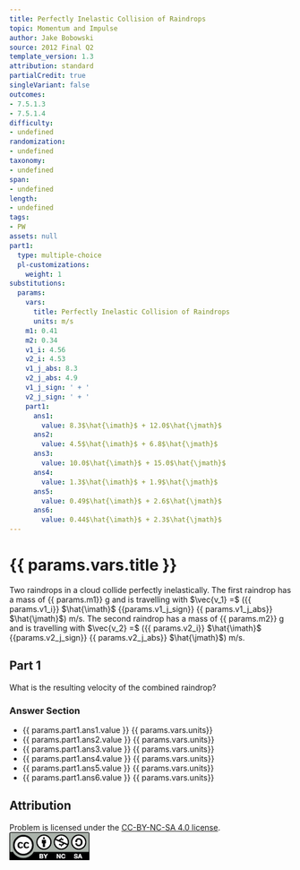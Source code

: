 ```yaml
---
title: Perfectly Inelastic Collision of Raindrops
topic: Momentum and Impulse
author: Jake Bobowski
source: 2012 Final Q2
template_version: 1.3
attribution: standard
partialCredit: true
singleVariant: false
outcomes:
- 7.5.1.3
- 7.5.1.4
difficulty:
- undefined
randomization:
- undefined
taxonomy:
- undefined
span:
- undefined
length:
- undefined
tags:
- PW
assets: null
part1:
  type: multiple-choice
  pl-customizations:
    weight: 1
substitutions:
  params:
    vars:
      title: Perfectly Inelastic Collision of Raindrops
      units: m/s
    m1: 0.41
    m2: 0.34
    v1_i: 4.56
    v2_i: 4.53
    v1_j_abs: 8.3
    v2_j_abs: 4.9
    v1_j_sign: ' + '
    v2_j_sign: ' + '
    part1:
      ans1:
        value: 8.3$\hat{\imath}$ + 12.0$\hat{\jmath}$
      ans2:
        value: 4.5$\hat{\imath}$ + 6.8$\hat{\jmath}$
      ans3:
        value: 10.0$\hat{\imath}$ + 15.0$\hat{\jmath}$
      ans4:
        value: 1.3$\hat{\imath}$ + 1.9$\hat{\jmath}$
      ans5:
        value: 0.49$\hat{\imath}$ + 2.6$\hat{\jmath}$
      ans6:
        value: 0.44$\hat{\imath}$ + 2.3$\hat{\jmath}$
---
```

# {{ params.vars.title }}
Two raindrops in a cloud collide perfectly inelastically. The first raindrop has a mass of {{ params.m1}} g and is travelling with $\vec{v_1} =$ ({{ params.v1_i}} $\hat{\imath}$ {{params.v1_j_sign}} {{ params.v1_j_abs}} $\hat{\jmath}$) m/s.
The second raindrop has a mass of {{ params.m2}} g and is travelling with $\vec{v_2} =$ ({{ params.v2_i}} $\hat{\imath}$ {{params.v2_j_sign}} {{ params.v2_j_abs}} $\hat{\jmath}$) m/s.

## Part 1

What is the resulting velocity of the combined raindrop?

### Answer Section

- {{ params.part1.ans1.value }} {{ params.vars.units}}
- {{ params.part1.ans2.value }} {{ params.vars.units}}
- {{ params.part1.ans3.value }} {{ params.vars.units}}
- {{ params.part1.ans4.value }} {{ params.vars.units}}
- {{ params.part1.ans5.value }} {{ params.vars.units}}
- {{ params.part1.ans6.value }} {{ params.vars.units}}

## Attribution

Problem is licensed under the [CC-BY-NC-SA 4.0 license](https://creativecommons.org/licenses/by-nc-sa/4.0/).<br> ![The Creative Commons 4.0 license requiring attribution-BY, non-commercial-NC, and share-alike-SA license.](https://raw.githubusercontent.com/firasm/bits/master/by-nc-sa.png)